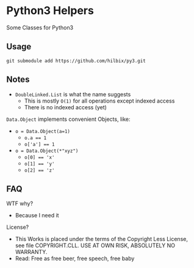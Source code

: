 # Python3 Helpers

Some Classes for Python3


## Usage

	git submodule add https://github.com/hilbix/py3.git

## Notes

- `DoubleLinked.List` is what the name suggests
  - This is mostly `O(1)` for all operations except indexed access
  - There is no indexed access (yet)

`Data.Object` implements convenient Objects, like:

- `o = Data.Object(a=1)`
  - `o.a == 1`
  - `o['a'] == 1`
- `o = Data.Object(*"xyz")`
  - `o[0] == 'x'`
  - `o[1] == 'y'`
  - `o[2] == 'z'`


## FAQ

WTF why?

- Because I need it

License?

- This Works is placed under the terms of the Copyright Less License,  
  see file COPYRIGHT.CLL.  USE AT OWN RISK, ABSOLUTELY NO WARRANTY.
- Read: Free as free beer, free speech, free baby

